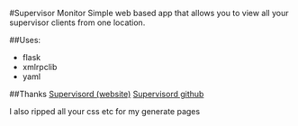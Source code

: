#Supervisor Monitor
Simple web based app that allows you to view all your supervisor clients from one location.

##Uses:  
* flask  
* xmlrpclib  
* yaml

##Thanks
[Supervisord (website)](http://supervisord.org/)
[Supervisord github](https://github.com/Supervisor/supervisor)

I also ripped all your css etc for my generate pages

